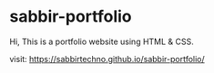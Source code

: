 # sabbir-portfolio
Hi, This is a portfolio website using HTML &amp; CSS.

visit: https://sabbirtechno.github.io/sabbir-portfolio/
